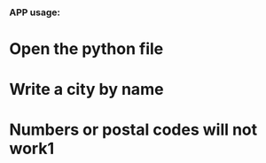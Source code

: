 ### APP usage: 
# Open the python file 
# Write a city by name
# Numbers or postal codes will not work1

